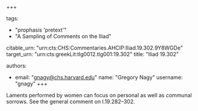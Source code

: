 +++

tags:
- "prophasis &#39;pretext&#39;"
- "A Sampling of Comments on the Iliad"

citable_urn: "urn:cts:CHS:Commentaries.AHCIP:Iliad.19.302.9Y8WGDe"
target_urn: "urn:cts:greekLit:tlg0012.tlg001:19.302"
title: "Iliad 19.302"

authors:
- email: "gnagy@chs.harvard.edu"
  name: "Gregory Nagy"
  username: "gnagy"
+++

<p>Laments performed by women can focus on personal as well as communal sorrows. See the general comment on I.19.282–302.  </p>